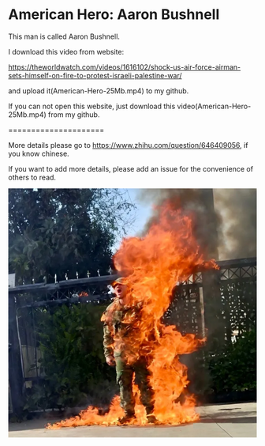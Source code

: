 # American Hero: Aaron Bushnell

This man is called Aaron Bushnell.

I download this video from website:

https://theworldwatch.com/videos/1616102/shock-us-air-force-airman-sets-himself-on-fire-to-protest-israeli-palestine-war/

and upload it(American-Hero-25Mb.mp4) to my github.

If you can not open this website, just download this video(American-Hero-25Mb.mp4) from my github.

=====================

More details please go to https://www.zhihu.com/question/646409056, if you know chinese.

If you want to add more details, please add an issue for the convenience of others to read.

![American-Hero](./American-Hero.png)
